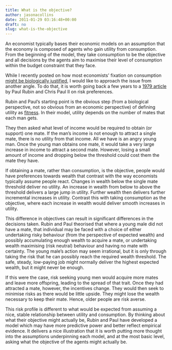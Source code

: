 ```yaml
---
title: What is the objective?
author: jasonacollins
date: 2011-01-29 03:16:48+00:00
draft: no
slug: what-is-the-objective
---
```


An economist typically bases their economic models on an assumption that the economy is composed of agents who gain utility from consumption. From the beginning of the model, they take consumption to be the objective and all decisions by the agents aim to maximise their level of consumption within the budget constraint that they face.

While I recently posted on how most economists' fixation on consumption [might be biologically justified](https://www.jasoncollins.blog/an-evolutionary-explanation-of-consumption/), I would like to approach the issue from another angle. To do that, it is worth going back a few years to a [1979 article](https://doi.org/10.1111/j.1465-7295.1979.tb00549.x) by Paul Rubin and Chris Paul II on risk preferences.

Rubin and Paul’s starting point is the obvious step (from a biological perspective, not so obvious from an economic perspective) of defining utility as [fitness](https://en.wikipedia.org/wiki/Fitness_(biology)). In their model, utility depends on the number of mates that each man gets.

They then asked what level of income would be required to obtain (or support) one mate. If the man’s income is not enough to attract a single mate, there is no utility from that income. All we have is an angry young man. Once the young man obtains one mate, it would take a very large increase in income to attract a second mate. However, losing a small amount of income and dropping below the threshold could cost them the mate they have.

If obtaining a mate, rather than consumption, is the objective, people would have preferences towards wealth that contrast with the way economists typically assume people react. Changes in wealth below the single mate threshold deliver no utility. An increase in wealth from below to above the threshold delivers a large jump in utility. Further wealth then delivers further incremental increases in utility. Contrast this with taking consumption as the objective, where each increase in wealth would deliver smooth increases in utility.

This difference in objectives can result in significant differences in the decisions taken. Rubin and Paul theorised that where a young male did not have a mate, that individual may be faced with a choice of either undertaking risky behaviour (from the perspective of expected wealth) and possibly accumulating enough wealth to acquire a mate, or undertaking wealth maximising (risk neutral) behaviour and having no mate with certainty. The young male’s action may seem irrational, but it is only through taking the risk that he can possibly reach the required wealth threshold. The safe, steady, low-paying job might normally deliver the highest expected wealth, but it might never be enough.

If this were the case, risk seeking young men would acquire more mates and leave more offspring, leading to the spread of that trait. Once they had attracted a mate, however, the incentives change. They would then seek to minimise risks as there would be little upside. They might lose the wealth necessary to keep their mate. Hence, older people are risk averse.

This risk profile is different to what would be expected from assuming a nice, stable relationship between utility and consumption. By thinking about what their objective might actually be, Rubin and Paul have developed a model which may have more predictive power and better reflect empirical evidence. It delivers a nice illustration that it is worth putting more thought into the assumptions underpinning each model, and at the most basic level, asking what the objective of the agents might actually be.
